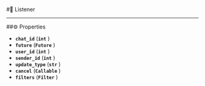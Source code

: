 #🔮 Listener

****

##⚙️ Properties

- **`chat_id`** (**`int`** )
- **`future`** (**`Future`** )
- **`user_id`** (**`int`** )
- **`sender_id`** (**`int`** )
- **`update_type`** (**`str`** )
- **`cancel`** (**`Callable`** )
- **`filters`** (**`Filter`** )

